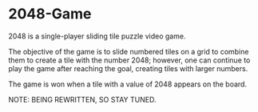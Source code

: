 # 2048-Game

2048 is a single-player sliding tile puzzle video game.

The objective of the game is to slide numbered tiles on a grid to combine them to create a tile with the number 2048; however, one can continue to play the game after reaching the goal, creating tiles with larger numbers.

The game is won when a tile with a value of 2048 appears on the board.

NOTE: BEING REWRITTEN, SO STAY TUNED.
